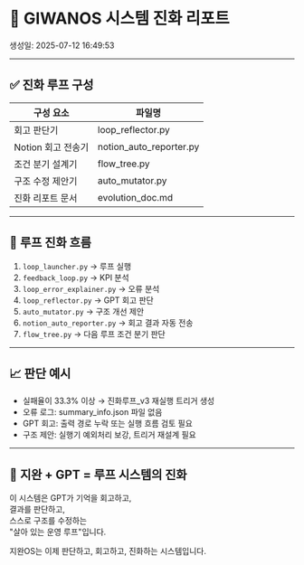 # 🧬 GIWANOS 시스템 진화 리포트

생성일: 2025-07-12 16:49:53

---

## ✅ 진화 루프 구성

| 구성 요소 | 파일명 |
|-----------|--------|
| 회고 판단기 | loop_reflector.py |
| Notion 회고 전송기 | notion_auto_reporter.py |
| 조건 분기 설계기 | flow_tree.py |
| 구조 수정 제안기 | auto_mutator.py |
| 진화 리포트 문서 | evolution_doc.md |

---

## 🔁 루프 진화 흐름

1. `loop_launcher.py` → 루프 실행
2. `feedback_loop.py` → KPI 분석
3. `loop_error_explainer.py` → 오류 분석
4. `loop_reflector.py` → GPT 회고 판단
5. `auto_mutator.py` → 구조 개선 제안
6. `notion_auto_reporter.py` → 회고 결과 자동 전송
7. `flow_tree.py` → 다음 루프 조건 분기 판단

---

## 📈 판단 예시

- 실패율이 33.3% 이상 → 진화루프_v3 재실행 트리거 생성
- 오류 로그: summary_info.json 파일 없음
- GPT 회고: 출력 경로 누락 또는 실행 흐름 검토 필요
- 구조 제안: 실행기 예외처리 보강, 트리거 재설계 필요

---

## 🧠 지완 + GPT = 루프 시스템의 진화

이 시스템은 GPT가 기억을 회고하고,  
결과를 판단하고,  
스스로 구조를 수정하는  
"살아 있는 운영 루프"입니다.

지완OS는 이제 판단하고, 회고하고, 진화하는 시스템입니다.
